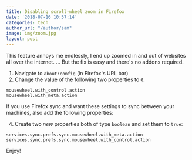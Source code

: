 ```yaml
---
title: Disabling scroll-wheel zoom in Firefox
date: '2018-07-16 10:57:14'
categories: tech
author_url: "/author/sam"
image: img/zoom.jpg
layout: post
---
```


This feature annoys me endlessly, I end up zoomed in and out of websites all over the internet.
... But the fix is easy and there's no addons required.

1. Navigate to `about:config` (in Firefox's URL bar)
2. Change the value of the following two properties to `0`:

```
mousewheel.with_control.action
mousewheel.with_meta.action
```

If you use Firefox sync and want these settings to sync between your machines, also add the following properties:

4. Create two *new* properties both of type `boolean` and set them to `true`:

```
services.sync.prefs.sync.mousewheel.with_meta.action
services.sync.prefs.sync.mousewheel.with_control.action
```

Enjoy!